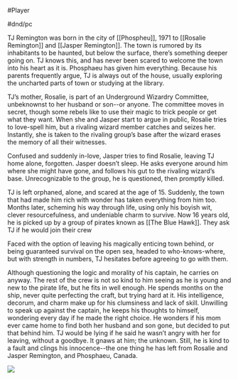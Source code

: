 #Player

#dnd/pc

TJ Remington was born in the city of [[Phospheu]], 1971 to [[Rosalie Remington]] and [[Jasper Remington]]. The town is rumored by its inhabitants to be haunted, but below the surface, there’s something deeper going on. TJ knows this, and has never been scared to welcome the town into his heart as it is. Phosphaeu has given him everything. Because his parents frequently argue, TJ is always out of the house, usually exploring the uncharted parts of town or studying at the library. 

TJ’s mother, Rosalie, is part of an Underground Wizardry Committee, unbeknownst to her husband or son--or anyone. The committee moves in secret, though some rebels like to use their magic to trick people or get what they want. When she and Jasper start to argue in public, Rosalie tries to love-spell him, but a rivaling wizard member catches and seizes her. Instantly, she is taken to the rivaling group’s base after the wizard erases the memory of all their witnesses. 

Confused and suddenly in-love, Jasper tries to find Rosalie, leaving TJ home alone, forgotten. Jasper doesn’t sleep. He asks everyone around him where she might have gone, and follows his gut to the rivaling wizard’s base. Unrecognizable to the group, he is questioned, then promptly killed. 

TJ is left orphaned, alone, and scared at the age of 15. Suddenly, the town that had made him rich with wonder has taken everything from him too. Months later, scheming his way through life, using only his boyish wit, clever resourcefulness, and undeniable charm to survive. Now 16 years old, he is picked up by a group of pirates known as [[The Blue Hawk]]. They ask TJ if he would join their crew

Faced with the option of leaving his magically enticing town behind, or being guaranteed survival on the open sea, headed to who-knows-where, but with strength in numbers, TJ hesitates before agreeing to go with them. 

Although questioning the logic and morality of his captain, he carries on anyway. The rest of the crew is not so kind to him seeing as he is young and new to the pirate life, but he fits in well enough. He spends months on the ship, never quite perfecting the craft, but trying hard at it. His intelligence, decorum, and charm make up for his clumsiness and lack of skill. Unwilling to speak up against the captain, he keeps his thoughts to himself, wondering every day if he made the right choice. He wonders if his mom ever came home to find both her husband and son gone, but decided to put that behind him. TJ would be lying if he said he wasn’t angry with her for leaving, without a goodbye. It gnaws at him; the unknown. Still, he is kind to a fault and clings his innocence--the one thing he has left from Rosalie and Jasper Remington, and Phosphaeu, Canada. 

  

![](https://lh4.googleusercontent.com/nb0h8Vp6NZThL5JrPFErpt6JMJBRR0iuQdm5wo1RIq3IZdjcr_3VeY0H00aDFLCQf-JjHkRyEPSXRSkWGwJTDfL_j-m_nIfI2bjqpFBt9pswr3Qwi6l_E5u0PUWTqvgtRBHlBfGq5m0F-e0bS3ekZisAf-_aktJPnF_4C6JHemwmfaSerB4bz1gIxqSGNA)